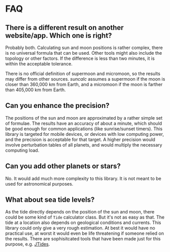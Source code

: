 # FAQ

## There is a different result on another website/app. Which one is right?

Probably both. Calculating sun and moon positions is rather complex, there is no universal formula that can be used. Other tools might also include the topology or other factors. If the difference is less than two minutes, it is within the acceptable tolerance.

There is no official definition of supermoon and micromoon, so the results may differ from other sources. _suncalc_ assumes a supermoon if the moon is closer than 360,000 km from Earth, and a micromoon if the moon is farther than 405,000 km from Earth.

## Can you enhance the precision?

The positions of the sun and moon are approximated by a rather simple set of formulae. The results have an accuracy of about a minute, which should be good enough for common applications (like sunrise/sunset timers). This library is targeted for mobile devices, or devices with low computing power, and the precision is acceptable for that target. A higher precision would involve perturbation tables of all planets, and would multiply the necessary computing load.

## Can you add other planets or stars?

No. It would add much more complexity to this library. It is not meant to be used for astronomical purposes.

## What about sea tide levels?

As the tide directly depends on the position of the sun and moon, there could be some kind of `Tide` calculator class. But it's not as easy as that. The tide at a location also depends on geological conditions and currents. This library could only give a very rough estimation. At best it would have no practical use, at worst it would even be life threatening if someone relied on the results. There are sophisitcated tools that have been made just for this purpose, e.g. [JTides](https://arachnoid.com/JTides/).
